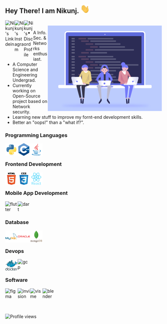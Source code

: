 ## Hey There! I am Nikunj. <img src="Hi.gif" width="30px"></h2>


<a href="https://www.linkedin.com/in/nikunj-kunduru/">
  <img src="https://www.svgrepo.com/show/81143/linkedin.svg" align="left" alt="Nikunj's Linkdein" width="30px"/>
</a>

<a href="https://www.instagram.com/kunduru_nikunj/">
  <img src="https://www.svgrepo.com/show/13639/instagram.svg" align="left" alt="Nikunj's Instagram" width="30px"/>
</a>

<a href="https://discordapp.com/users/701818920255881367">
  <img src="https://www.svgrepo.com/show/331368/discord-v2.svg" align="left" alt="Nikunj's Discord Profile" width="30px">
</a>


<br />
<img align="right" alt="GIF" src="developers.gif" height ="275px" weidth ="275px" />


- A Info. Sec. & Networks enthusiast.
- A Computer Science and Engineering Undergrad. 
- Currently working on Open-Source project based on Network security.
- Learning new stuff to improve my fornt-end development skills. 
- Better an "oops!" than a "what if?".<br />


### Programming Languages
<img src="https://raw.githubusercontent.com/devicons/devicon/master/icons/python/python-original.svg" alt="python" align="left" width="40px"/>
<img src="https://raw.githubusercontent.com/devicons/devicon/master/icons/cplusplus/cplusplus-original.svg" alt="c++" align="left" width="40px"/>
<img src="https://raw.githubusercontent.com/devicons/devicon/master/icons/java/java-original.svg" alt="java" align="left" width="40px"/><br /> <br />


### Frontend Development
<img src="https://raw.githubusercontent.com/devicons/devicon/master/icons/html5/html5-original-wordmark.svg" alt="html5" align="left" width="40px"/>
<img src="https://raw.githubusercontent.com/devicons/devicon/master/icons/css3/css3-original-wordmark.svg" alt="css" align="left" width="40px"/>
<img src="https://raw.githubusercontent.com/devicons/devicon/master/icons/react/react-original-wordmark.svg" alt="react" align="left" width="40px"/><br /> <br />


### Mobile App Development
<img src="https://www.vectorlogo.zone/logos/flutterio/flutterio-icon.svg" alt="flutter" align="left" width="40px"/>
<img src="https://www.vectorlogo.zone/logos/dartlang/dartlang-icon.svg" alt="dart" align="left" width="40px"/><br /> <br />


### Database
<img src="https://raw.githubusercontent.com/devicons/devicon/master/icons/mysql/mysql-original-wordmark.svg" alt="mysql" align="left" width="40px"/>
<img src="https://raw.githubusercontent.com/devicons/devicon/master/icons/oracle/oracle-original.svg" alt="oracle" align="left" width="40px"/>
<img src="https://raw.githubusercontent.com/devicons/devicon/master/icons/mongodb/mongodb-original-wordmark.svg" alt="mongodb" align="left" width="40px"/><br /> <br />


### Devops
<img src="https://raw.githubusercontent.com/devicons/devicon/master/icons/docker/docker-original-wordmark.svg" alt="docker" align="left" width="40px"/>
<img src="https://www.vectorlogo.zone/logos/google_cloud/google_cloud-icon.svg" alt="gcp" align="left" width="40px"/><br /> <br />


### Software
<img src="https://www.vectorlogo.zone/logos/figma/figma-icon.svg" alt="figma" align="left" width="40px"/>
<img src="https://www.vectorlogo.zone/logos/invisionapp/invisionapp-icon.svg" alt="invision" align="left" width="40px"/>
<img src="https://www.tidio.com/wp-content/uploads/visme-logo.jpg" alt="visme" align="left" width="40px"/>
<img src="https://download.blender.org/branding/community/blender_community_badge_white.svg" alt="blender" align="left" width="40px"/><br /> <br />


<br /><br />
<img src="https://komarev.com/ghpvc/?username=nikunjkunduru&style=for-the-badge" align="left" alt="Profile views" />
